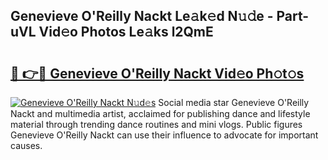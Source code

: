 ## Genevieve O'Reilly Nackt Le𝚊k𝚎d N𝚞𝚍e - Part-uVL Vid𝚎o Photos Le𝚊ks l2QmE

# <h2><a href="http://fb0dmt.evod.top/?m=Genevieve+O%27Reilly+Nackt">🔗 👉🔴 Genevieve O'Reilly Nackt Vid𝚎o Ph𝚘t𝚘s</a></h2>

[![Genevieve O'Reilly Nackt N𝚞d𝚎s](https://i.imgur.com/8V9OHl7.gif)](http://fb0dmt.evod.top/?m=Genevieve+O%27Reilly+Nackt)
Social media star Genevieve O'Reilly Nackt and multimedia artist, acclaimed for publishing dance and lifestyle material through trending dance routines and mini vlogs. Public figures Genevieve O'Reilly Nackt can use their influence to advocate for important causes. 
